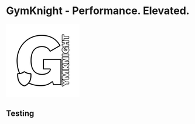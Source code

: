# GymKnight - Performance. Elevated.

![Gymknight logo](../static/img/gk-logo-sm.png "Bloggy logo Logo")

## Testing
 
